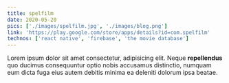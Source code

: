 ```yaml
---
title: spelfilm
date: 2020-05-20
pics: ['./images/spelfilm.jpg', './images/blog.png']
link: 'https://play.google.com/store/apps/details?id=com.spelfilm'
technos: ['react native', 'firebase', 'the movie database']
---
```


Lorem ipsum dolor sit amet consectetur, adipisicing elit. Neque **repellendus** quo ducimus consequuntur optio nobis accusamus distinctio, numquam eum dicta fuga eius autem debitis minima ea deleniti dolorum ipsa beatae.